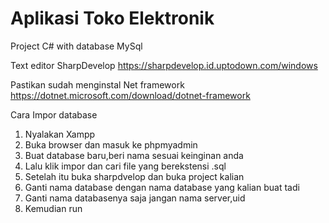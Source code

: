 # Aplikasi Toko Elektronik

Project C# with database MySql

Text editor SharpDevelop
https://sharpdevelop.id.uptodown.com/windows

Pastikan sudah menginstal Net framework
https://dotnet.microsoft.com/download/dotnet-framework

Cara Impor database
1. Nyalakan Xampp
2. Buka browser dan masuk ke phpmyadmin
3. Buat database baru,beri nama sesuai keinginan anda
4. Lalu klik impor dan cari file yang berekstensi .sql
5. Setelah itu buka sharpdvelop dan buka project kalian
6. Ganti nama database dengan nama database yang kalian buat tadi
7. Ganti nama databasenya saja jangan nama server,uid
8. Kemudian run
